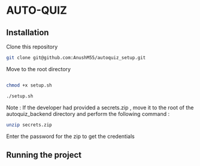 # AUTO-QUIZ 

## Installation

Clone this repository
```bash
git clone git@github.com:AnushM55/autoquiz_setup.git
```
Move to the root directory

```bash

chmod +x setup.sh

./setup.sh

```
Note : If the developer had provided a secrets.zip , move it to the root of the autoquiz_backend directory
and perform the following command : 

```bash
unzip secrets.zip

```
Enter the password for the zip to get the credentials


## Running the project
